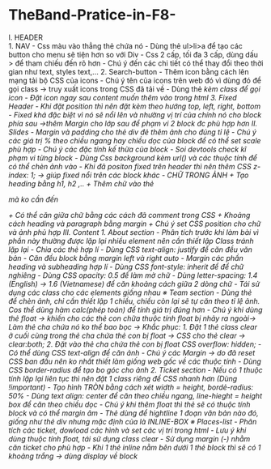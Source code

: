 # TheBand-Pratice-in-F8-
I. HEADER	
	1. NAV
		- Css màu vào thẳng thẻ chứa nó
		- Dùng thẻ ul>li>a để tạo các button cho menu sẽ tiện hơn so với Div
		- Css 2 cấp, tối đa 3 cấp, dùng dấu > để tham chiếu đến rõ hơn
		- Chú ý đến các chi tiết có thể thay đổi theo thời gian như text, styles text,...
  2. Search-button
		- Thêm icon bằng cách lên mạng tải bộ CSS của icons
		- Chú ý tên của icons trên web đó vì dùng đó để gọi class -> truy xuất icons trong CSS đã tải về
		- Dùng thẻ <i> kèm class để gọi icon
		- Đặt icon ngay sau content muốn thêm vào trong html
	3. Fixed Header
		- Khi đặt position thì nên đặt kèm theo hướng top, left, right, bottom
		- Fixed khá đặc biệt vì nó sẽ nổi lên và nhường vị trí của chính nó cho block phía sau ->thêm Margin cho lớp sau để phạm vi 2 block đc phù hợp hơn
II. Slides
	- Margin và padding cho thẻ div đẻ thêm ảnh cho đúng tỉ lệ
	- Chú ý các giá trị % theo chiều ngang hay chiều dọc của block để có thể set scale phù hợp
	-	Chú ý các đặc tính kế thừa của block
	- Soi devtools check kĩ phạm vi từng block
	-	Dùng Css background kèm url() và các thuộc tính để có thể chèn ảnh vào 
	- Khi đã positon fixed trên header thì nên thêm CSS z-index: 1; -> giúp fixed nổi trên các block khác
	- CHỮ TRONG ẢNH
		+	Tạo heading bằng h1, h2 ,..
		+ Thêm chữ vào thẻ <div> mà ko cần đến <p> 
		+ Có thể căn giữa chữ bằng các cách đã comment trong CSS
		+ Khoảng cách heading và paragraph bằng margin
		+ Chú ý set CSS position cho chữ và ảnh phủ hợp 
III. Content
	1. About section
		- Phân tích trước khi làm bài vì phần này thường được lặp lại nhiều element nên cần thiết lập Class tránh lặp lại
		- Chia các thẻ hợp lí 
		- Dùng CSS text-align: justify để căn đều văn bản
		- Căn đều block bằng margin left và right auto
		- Margin các phần heading và subheading hợp lí
		- Dùng CSS font-style: inherit để để chữ nghiêng
		- Dùng CSS opacity: 0.5 để làm mờ chữ
		- Dùng letter-spacing: 1.4 (English) -> 1.6 (Vietnamese) để căn khoảng cách giữa 2 dòng chữ
		- Tái sử dụng các class cho các elements giống nhau
		※ Team section
			- Dùng thẻ <img> để chèn ảnh, chỉ cần thiết lập 1 chiều, chiều còn lại sẽ tự căn theo tỉ lệ ảnh. Cos thể dùng hàm calc(phép toán) để tính giá trị đúng hơn
			- Chú ý khi dùng thẻ float -> khiến cho các thẻ con chữa thuộc tính float bị nhảy ra ngoài-> Làm thẻ cha chứa nó ko thể bao bọc
				-> Khắc phục:
					1. Đặt 1 thẻ class clear ở cuối cùng trong thẻ cha chứa thẻ con bị float -> CSS cho thẻ clear -> 		clear:both;
					2. Đặt vào thẻ cha chứa thẻ con bị float CSS overflow: hidden;
			- Có thể dùng CSS text-align để căn ảnh
			- Chú ý các Margin -> do đã reset CSS ban đầu nên ko nhất thiết làm giống web gốc về các thuộc tính
			- Dùng CSS border-radius để tạo bo góc cho ảnh
	2. Ticket section
		- Nếu có 1 thuộc tính lặp lại liên tục thì nên đặt 1 class riêng để CSS nhanh hơn (Dùng !important)
		- Tạo hình TRÒN bằng cách xét width = height, bordẻ-radius: 50%
		- Dùng text align: center để căn theo chiều ngang, line-hieght = height box để căn theo chiều dọc
		- Chú ý khi thêm float thì thẻ sẽ có thuộc tính block và có thể margin âm
		- Thẻ <span> dùng để hightline 1 đoạn văn bản nào đó, giống như thẻ div nhưng mặc định của <span> là INLINE-BOX
		※ Places-list
			- Phân tích các ticket, dowload các hình và set các vị trí trong html
			- Lưu ý khi dùng thuộc tính float, tái sử dụng class clear
			- Sử dụng margin (-) nhằm căn ticket cho phù hợp
			- Khi 1 thẻ inline nằm bên dưới 1 thẻ block thì sẽ có 1 khoảng trắng -> dùng display về block
			